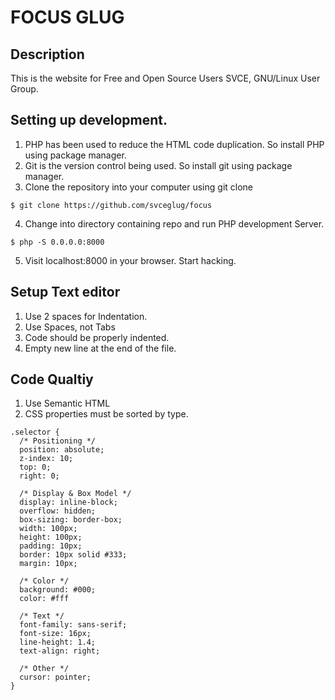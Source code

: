 # FOCUS GLUG

## Description
This is the website for Free and Open Source Users SVCE, GNU/Linux User Group.

## Setting up development.
1. PHP has been used to reduce the HTML code duplication. So install PHP using 
package manager.
2. Git is the version control being used. So install git using package manager.
3. Clone the repository into your computer using git clone
```
$ git clone https://github.com/svceglug/focus
```
4. Change into directory containing repo and run PHP development Server.
```
$ php -S 0.0.0.0:8000
```
5. Visit localhost:8000 in your browser. Start hacking.

## Setup Text editor
1. Use 2 spaces for Indentation.
2. Use Spaces, not Tabs
3. Code should be properly indented.
4. Empty new line at the end of the file.

## Code Qualtiy
1. Use Semantic HTML
2. CSS properties must be sorted by type.
```
.selector {
  /* Positioning */
  position: absolute;
  z-index: 10;
  top: 0;
  right: 0;

  /* Display & Box Model */
  display: inline-block;
  overflow: hidden;
  box-sizing: border-box;
  width: 100px;
  height: 100px;
  padding: 10px;
  border: 10px solid #333;
  margin: 10px;

  /* Color */
  background: #000;
  color: #fff

  /* Text */
  font-family: sans-serif;
  font-size: 16px;
  line-height: 1.4;
  text-align: right;

  /* Other */
  cursor: pointer;
}
```
